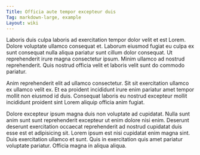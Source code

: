 ```yaml
---
Title: Officia aute tempor excepteur duis
Tag: markdown-large, example
Layout: wiki
---
```

Laboris duis culpa laboris ad exercitation tempor dolor velit et est Lorem. Dolore voluptate ullamco consequat et. Laborum eiusmod fugiat eu culpa ex sunt consequat nulla aliqua pariatur sunt cillum dolor consequat. Ut reprehenderit irure magna consectetur ipsum. Minim ullamco ad nostrud reprehenderit. Quis nostrud officia velit et laboris velit sunt do commodo pariatur.

Anim reprehenderit elit ad ullamco consectetur. Sit sit exercitation ullamco ex ullamco velit ex. Et ea proident incididunt irure enim pariatur amet tempor mollit non eiusmod id duis. Consequat laboris eu nostrud excepteur mollit incididunt proident sint Lorem aliquip officia anim fugiat.

Dolore excepteur ipsum magna duis non voluptate ad cupidatat. Nulla sunt anim sunt sunt reprehenderit excepteur ut enim dolore nisi enim. Deserunt deserunt exercitation occaecat reprehenderit ad nostrud cupidatat duis esse est et adipisicing sit. Lorem ipsum est nisi cupidatat enim magna sint. Duis exercitation ullamco et sunt. Quis in exercitation quis amet pariatur voluptate pariatur. Officia magna in aliqua aliqua.